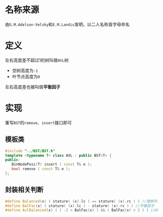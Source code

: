 
# 名称来源
由`G.M.Adelson-Velsky`和`E.M.Landis`发明，以二人名称首字母命名

# 定义
左右高度差不超过1的树叫做`AVL`树
- 空树高度为`-1`
- 叶节点高度为`0`

左右高度差也被叫做**平衡因子**

# 实现
重写`BST`的`remove`、`insert`接口即可

## 模板类
```c++
#include "../BST/BST.h" 
template <typename T> class AVL : public BST<T> { 
public: 
   BinNodePosi(T) insert ( const T& e ); 
   bool remove ( const T& e ); 
}; 
```

## 封装相关判断
```c++
#define Balanced(x) ( stature( (x).lc ) == stature( (x).rc ) ) //理想平衡条件 
#define BalFac(x) ( stature( (x).lc ) - stature( (x).rc ) ) //平衡因子 
#define AvlBalanced(x) ( ( -2 < BalFac(x) ) && ( BalFac(x) < 2 ) ) //AVL平衡条件 
```